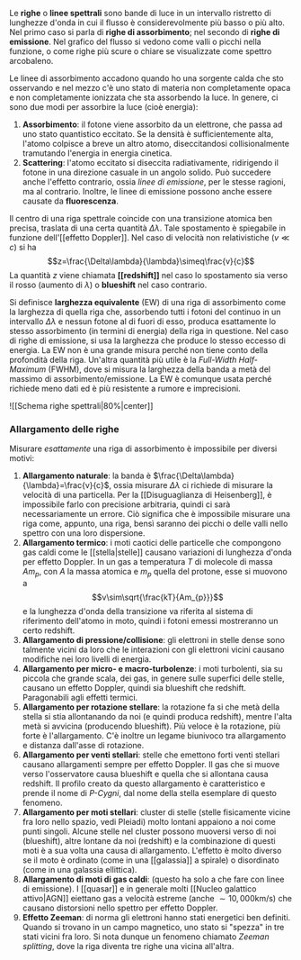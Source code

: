 Le **righe** o **linee spettrali** sono bande di luce in un intervallo ristretto di lunghezze d'onda in cui il flusso è considerevolmente più basso o più alto. Nel primo caso si parla di **righe di assorbimento**; nel secondo di **righe di emissione**. Nel grafico del flusso si vedono come valli o picchi nella funzione, o come righe più scure o chiare se visualizzate come spettro arcobaleno.

Le linee di assorbimento accadono quando ho una sorgente calda che sto osservando e nel mezzo c'è uno stato di materia non completamente opaca e non completamente ionizzata che sta assorbendo la luce. In genere, ci sono due modi per assorbire la luce (cioè energia):
1. **Assorbimento**: il fotone viene assorbito da un elettrone, che passa ad uno stato quantistico eccitato. Se la densità è sufficientemente alta, l'atomo colpisce a breve un altro atomo, diseccitandosi collisionalmente tramutando l'energia in energia cinetica.
2. **Scattering**: l'atomo eccitato si diseccita radiativamente, ridirigendo il fotone in una direzione casuale in un angolo solido.
Può succedere anche l'effetto contrario, ossia *linee di emissione*, per le stesse ragioni, ma al contrario. Inoltre, le linee di emissione possono anche essere causate da **fluorescenza**.

Il centro di una riga spettrale coincide con una transizione atomica ben precisa, traslata di una certa quantità $\Delta\lambda$. Tale spostamento è spiegabile in funzione dell'[[effetto Doppler]]. Nel caso di velocità non relativistiche ($v\ll c$) si ha
$$z=\frac{\Delta\lambda}{\lambda}\simeq\frac{v}{c}$$
La quantità $z$ viene chiamata **[[redshift]]** nel caso lo spostamento sia verso il rosso (aumento di $\lambda$) o **blueshift** nel caso contrario.

Si definisce **larghezza equivalente** (EW) di una riga di assorbimento come la larghezza di quella riga che, assorbendo tutti i fotoni del continuo in un intervallo $\Delta\lambda$ e nessun fotone al di fuori di esso, produca esattamente lo stesso assorbimento (in termini di energia) della riga in questione. Nel caso di righe di emissione, si usa la larghezza che produce lo stesso eccesso di energia. La EW non è una grande misura perché non tiene conto della profondità della riga. Un'altra quantità più utile è la *Full-Width Half-Maximum* (FWHM), dove si misura la larghezza della banda a metà del massimo di assorbimento/emissione. La EW è comunque usata perché richiede meno dati ed è più resistente a rumore e imprecisioni.

![[Schema righe spettrali|80%|center]]

### Allargamento delle righe
Misurare *esattamente* una riga di assorbimento è impossibile per diversi motivi:
1. **Allargamento naturale**: la banda è $\frac{\Delta\lambda}{\lambda}=\frac{v}{c}$, ossia misurare $\Delta\lambda$ ci richiede di misurare la velocità di una particella. Per la [[Disuguaglianza di Heisenberg]], è impossibile farlo con precisione arbitraria, quindi ci sarà necessariamente un errore. Ciò significa che è impossibile misurare una riga come, appunto, una riga, bensì saranno dei picchi o delle valli nello spettro con una loro dispersione.
2. **Allargamento termico**: i moti caotici delle particelle che compongono gas caldi come le [[stella|stelle]] causano variazioni di lunghezza d'onda per effetto Doppler. In un gas a temperatura $T$ di molecole di massa $Am_{p}$, con $A$ la massa atomica e $m_{p}$ quella del protone, esse si muovono a $$v\sim\sqrt{\frac{kT}{Am_{p}}}$$e la lunghezza d'onda della transizione va riferita al sistema di riferimento dell'atomo in moto, quindi i fotoni emessi mostreranno un certo redshift.
3. **Allargamento di pressione/collisione**: gli elettroni in stelle dense sono talmente vicini da loro che le interazioni con gli elettroni vicini causano modifiche nei loro livelli di energia.
4. **Allargamento per micro- e macro-turbolenze**: i moti turbolenti, sia su piccola che grande scala, dei gas, in genere sulle superfici delle stelle, causano un effetto Doppler, quindi sia blueshift che redshift. Paragonabili agli effetti termici.
5. **Allargamento per rotazione stellare**: la rotazione fa si che metà della stella si stia allontanando da noi (e quindi produca redshift), mentre l'alta metà si avvicina (producendo blueshift). Più veloce è la rotazione, più forte è l'allargamento. C'è inoltre un legame biunivoco tra allargamento e distanza dall'asse di rotazione.
6. **Allargamento per venti stellari**: stelle che emettono forti venti stellari causano allargamenti sempre per effetto Doppler. Il gas che si muove verso l'osservatore causa blueshift e quella che si allontana causa redshift. Il profilo creato da questo allargamento è caratteristico e prende il nome di *P-Cygni*, dal nome della stella esemplare di questo fenomeno.
7. **Allargamento per moti stellari**: cluster di stelle (stelle fisicamente vicine fra loro nello spazio, vedi Pleiadi) molto lontani appaiono a noi come punti singoli. Alcune stelle nel cluster possono muoversi verso di noi (blueshift), altre lontane da noi (redshift) e la combinazione di questi moti è a sua volta una causa di allargamento. L'effetto è molto diverso se il moto è ordinato (come in una [[galassia]] a spirale) o disordinato (come in una galassia ellittica).
8. **Allargamento di moti di gas caldi**: (questo ha solo a che fare con linee di emissione). I [[quasar]] e in generale molti [[Nucleo galattico attivo|AGN]] eiettano gas a velocità estreme (anche $\sim10,000$km/s) che causano distorsioni nello spettro per effetto Doppler.
9. **Effetto Zeeman**: di norma gli elettroni hanno stati energetici ben definiti. Quando si trovano in un campo magnetico, uno stato si "spezza" in tre stati vicini fra loro. Si nota dunque un fenomeno chiamato *Zeeman splitting*, dove la riga diventa tre righe una vicina all'altra.
